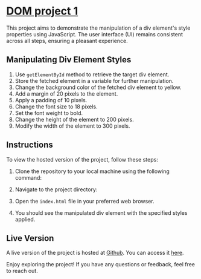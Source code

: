# [DOM project 1](https://anchitjulaniya.github.io/JavaScriptProjects/Assignment%20DOM%20project%201/)

This project aims to demonstrate the manipulation of a div element's style properties using JavaScript. The user interface (UI) remains consistent across all steps, ensuring a pleasant experience.

## Manipulating Div Element Styles

1. Use `getElementById` method to retrieve the target div element.
2. Store the fetched element in a variable for further manipulation.
3. Change the background color of the fetched div element to yellow.
4. Add a margin of 20 pixels to the element.
5. Apply a padding of 10 pixels.
6. Change the font size to 18 pixels.
7. Set the font weight to bold.
8. Change the height of the element to 200 pixels.
9. Modify the width of the element to 300 pixels.

## Instructions

To view the hosted version of the project, follow these steps:

1. Clone the repository to your local machine using the following command:

2. Navigate to the project directory:

3. Open the `index.html` file in your preferred web browser.

4. You should see the manipulated div element with the specified styles applied.

## Live Version

A live version of the project is hosted at [Github](https://anchitjulaniya.github.io/JavaScriptProjects/Assignment%20DOM%20project%201/). You can access it [here]([https://example.com](https://anchitjulaniya.github.io/JavaScriptProjects/Assignment%20DOM%20project%201/)).

Enjoy exploring the project! If you have any questions or feedback, feel free to reach out.
